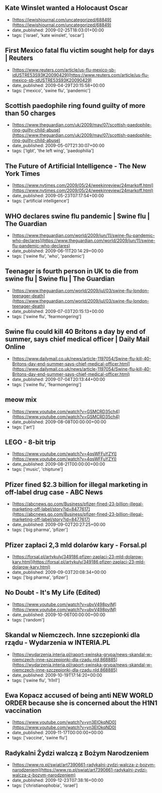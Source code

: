  ## Kate Winslet wanted a Holocaust Oscar
 - [https://jewishjournal.com/uncategorized/68849](https://jewishjournal.com/uncategorized/68849)
 - date_published: 2009-02-25T18:03:01+00:00
 - tags: ['israel', 'kate winslet', 'oscar']

 ## First Mexico fatal flu victim sought help for days | Reuters
 - [https://www.reuters.com/article/us-flu-mexico-sb-idUSTRE53S93K20090429](https://www.reuters.com/article/us-flu-mexico-sb-idUSTRE53S93K20090429)
 - date_published: 2009-04-29T20:15:58+00:00
 - tags: ['mexico', 'swine flu', 'pandemic']

 ## Scottish paedophile ring found guilty of more than 50 charges
 - [https://www.theguardian.com/uk/2009/may/07/scottish-paedophile-ring-guilty-child-abuse](https://www.theguardian.com/uk/2009/may/07/scottish-paedophile-ring-guilty-child-abuse)
 - date_published: 2009-05-07T21:30:07+00:00
 - tags: ['lgbt', 'the left wing', 'paedophilia']

 ## The Future of Artificial Intelligence - The New York Times
 - [https://www.nytimes.com/2009/05/24/weekinreview/24markoff.html](https://www.nytimes.com/2009/05/24/weekinreview/24markoff.html)
 - date_published: 2009-05-23T07:17:54+00:00
 - tags: ['artificial intelligence']

 ## WHO declares swine flu pandemic | Swine flu | The Guardian
 - [https://www.theguardian.com/world/2009/jun/11/swine-flu-pandemic-who-declares](https://www.theguardian.com/world/2009/jun/11/swine-flu-pandemic-who-declares)
 - date_published: 2009-06-11T20:14:29+00:00
 - tags: ['swine flu', 'who', 'pandemic']

 ## Teenager is fourth person in UK to die from swine flu | Swine flu | The Guardian
 - [https://www.theguardian.com/world/2009/jul/03/swine-flu-london-teenager-death](https://www.theguardian.com/world/2009/jul/03/swine-flu-london-teenager-death)
 - date_published: 2009-07-03T20:15:13+00:00
 - tags: ['swine flu', 'fearmongering']

 ## Swine flu could kill 40 Britons a day by end of summer, says chief medical officer | Daily Mail Online
 - [https://www.dailymail.co.uk/news/article-1197054/Swine-flu-kill-40-Britons-day-end-summer-says-chief-medical-officer.html](https://www.dailymail.co.uk/news/article-1197054/Swine-flu-kill-40-Britons-day-end-summer-says-chief-medical-officer.html)
 - date_published: 2009-07-04T20:13:44+00:00
 - tags: ['swine flu', 'fearmongering']

 ## meow mix
 - [https://www.youtube.com/watch?v=GSMCRD35ch4](https://www.youtube.com/watch?v=GSMCRD35ch4)
 - date_published: 2009-08-08T00:00:00+00:00
 - tags: ['art']

 ## LEGO - 8-bit trip
 - [https://www.youtube.com/watch?v=4qsWFFuYZYI](https://www.youtube.com/watch?v=4qsWFFuYZYI)
 - date_published: 2009-08-21T00:00:00+00:00
 - tags: ['music', 'chiptune']

 ## Pfizer fined $2.3 billion for illegal marketing in off-label drug case - ABC News
 - [https://abcnews.go.com/Business/pfizer-fined-23-billion-illegal-marketing-off-label/story?id=8477617](https://abcnews.go.com/Business/pfizer-fined-23-billion-illegal-marketing-off-label/story?id=8477617)
 - date_published: 2009-09-02T20:27:25+00:00
 - tags: ['big pharma', 'pfizer']

 ## Pfizer zapłaci 2,3 mld dolarów kary - Forsal.pl
 - [https://forsal.pl/artykuly/349186,pfizer-zaplaci-23-mld-dolarow-kary.html](https://forsal.pl/artykuly/349186,pfizer-zaplaci-23-mld-dolarow-kary.html)
 - date_published: 2009-09-03T20:08:34+00:00
 - tags: ['big pharma', 'pfizer']

 ## No Doubt - It's My Life (Edited)
 - [https://www.youtube.com/watch?v=ubvV498pyIM](https://www.youtube.com/watch?v=ubvV498pyIM)
 - date_published: 2009-10-06T00:00:00+00:00
 - tags: ['random']

 ## Skandal w Niemczech. Inne szczepionki dla rządu - Wydarzenia w INTERIA.PL
 - [https://wydarzenia.interia.pl/raport-swinska-grypa/news-skandal-w-niemczech-inne-szczepionki-dla-rzadu,nId,868885](https://wydarzenia.interia.pl/raport-swinska-grypa/news-skandal-w-niemczech-inne-szczepionki-dla-rzadu,nId,868885)
 - date_published: 2009-10-19T17:14:20+00:00
 - tags: ['swine flu', 'h1n1']

 ## Ewa Kopacz accused of being anti NEW WORLD ORDER because she is concerned about the H1N1 vaccination
 - [https://www.youtube.com/watch?v=yn3ElOkqND0](https://www.youtube.com/watch?v=yn3ElOkqND0)
 - date_published: 2009-11-17T00:00:00+00:00
 - tags: ['vaccine', 'swine flu']

 ## Radykalni Żydzi walczą z Bożym Narodzeniem
 - [https://www.rp.pl/swiat/art7390661-radykalni-zydzi-walcza-z-bozym-narodzeniem](https://www.rp.pl/swiat/art7390661-radykalni-zydzi-walcza-z-bozym-narodzeniem)
 - date_published: 2009-12-23T07:38:16+00:00
 - tags: ['christianophobia', 'israel']

